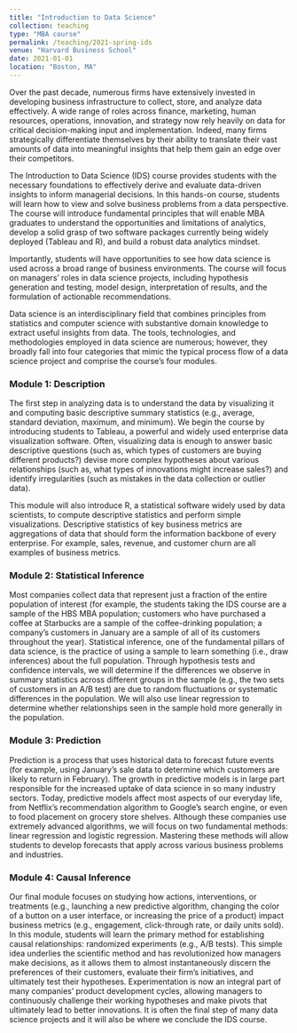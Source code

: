 ```yaml
---
title: "Introduction to Data Science"
collection: teaching
type: "MBA course"
permalink: /teaching/2021-spring-ids
venue: "Harvard Business School"
date: 2021-01-01
location: "Boston, MA"
---
```


Over the past decade, numerous firms have extensively invested in developing business infrastructure to collect, store, and analyze data effectively. A wide range of roles across finance, marketing, human resources, operations, innovation, and strategy now rely heavily on data for critical decision-making input and implementation. Indeed, many firms strategically differentiate themselves by their ability to translate their vast amounts of data into meaningful insights that help them gain an edge over their competitors. 

The Introduction to Data Science (IDS) course provides students with the necessary foundations to effectively derive and evaluate data-driven insights to inform managerial decisions. In this hands-on course, students will learn how to view and solve business problems from a data perspective. The course will introduce fundamental principles that will enable MBA graduates to understand the opportunities and limitations of analytics, develop a solid grasp of two software packages currently being widely deployed (Tableau and R), and build a robust data analytics mindset.  

Importantly, students will have opportunities to see how data science is used across a broad range of business environments. The course will focus on  managers’ roles in data science projects, including hypothesis generation and testing, model design, interpretation of results, and the formulation of actionable recommendations.

Data science is an interdisciplinary field that combines principles from statistics and computer science with substantive domain knowledge to extract useful insights from data. The tools, technologies, and methodologies employed in data science are numerous; however, they broadly fall into four categories that mimic the typical process flow of a data science project and comprise the course’s four modules. 

### Module 1: Description

The first step in analyzing data is to understand the data by visualizing it and computing basic descriptive summary statistics (e.g., average, standard deviation, maximum, and minimum). We begin the course by introducing students to Tableau, a powerful and widely used enterprise data visualization software. Often, visualizing data is enough to answer basic descriptive questions (such as, which types of customers are buying different products?) devise more complex hypotheses about various relationships (such as, what types of innovations might increase sales?) and identify irregularities (such as mistakes in the data collection or outlier data). 

This module will also introduce R, a statistical software widely used by data scientists, to compute descriptive statistics and perform simple visualizations. Descriptive statistics of key business metrics are aggregations of data that should form the information backbone of every enterprise. For example, sales, revenue, and customer churn are all examples of business metrics.

### Module 2: Statistical Inference

Most companies collect data that represent just a fraction of the entire population of interest (for example, the students taking the IDS course are a sample of the HBS MBA population; customers who have purchased a coffee at Starbucks are a sample of the coffee-drinking population; a company’s customers in January are a sample of all of its customers throughout the year). Statistical inference, one of the fundamental pillars of data science, is the practice of using a sample to learn something (i.e., draw inferences) about the full population. Through hypothesis tests and confidence intervals, we will determine if the differences we observe in summary statistics across different groups in the sample (e.g., the two sets of customers in an A/B test) are due to random fluctuations or systematic differences in the population. We will also use linear regression to determine whether relationships seen in the sample hold more generally in the population.  

### Module 3: Prediction

Prediction is a process that uses historical data to forecast future events (for example, using January’s sale data to determine which customers are likely to return in February). The growth in predictive models is in large part responsible for the increased uptake of data science in so many industry sectors. Today, predictive models affect most aspects of our everyday life, from Netflix’s recommendation algorithm to Google’s search engine, or even to food placement on grocery store shelves. Although these companies use extremely advanced algorithms, we will focus on two fundamental methods: linear regression and logistic regression. Mastering these methods will allow students to develop forecasts that apply across various business problems and industries. 

### Module 4: Causal Inference

Our final module focuses on studying how actions, interventions, or treatments (e.g., launching a new predictive algorithm, changing the color of a button on a user interface, or increasing the price of a product) impact business metrics (e.g., engagement, click-through rate, or daily units sold). In this module, students will learn the primary method for establishing causal relationships: randomized experiments (e.g., A/B tests). This simple idea underlies the scientific method and has revolutionized how managers make decisions, as it allows them to almost instantaneously discern the preferences of their customers, evaluate their firm’s initiatives, and ultimately test their hypotheses. Experimentation is now an integral part of many companies’ product development cycles, allowing managers to continuously challenge their working hypotheses and make pivots that ultimately lead to better innovations. It is often the final step of many data science projects and it will also be where we conclude the IDS course. 

